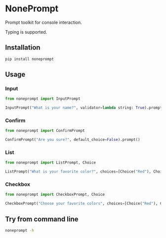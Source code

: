 # NonePrompt

Prompt toolkit for console interaction.

Typing is supported.

## Installation

```bash
pip install noneprompt
```

## Usage

### Input

```python
from noneprompt import InputPrompt

InputPrompt("What is your name?", validator=lambda string: True).prompt()
```

### Confirm

```python
from noneprompt import ConfirmPrompt

ConfirmPrompt("Are you sure?", default_choice=False).prompt()
```

### List

```python
from noneprompt import ListPrompt, Choice

ListPrompt("What is your favorite color?", choices=[Choice("Red"), Choice("Blue")]).prompt()
```

### Checkbox

```python
from noneprompt import CheckboxPrompt, Choice

CheckboxPrompt("Choose your favorite colors", choices=[Choice("Red"), Choice("Blue")]).prompt()
```

## Try from command line

```bash
noneprompt -h
```
